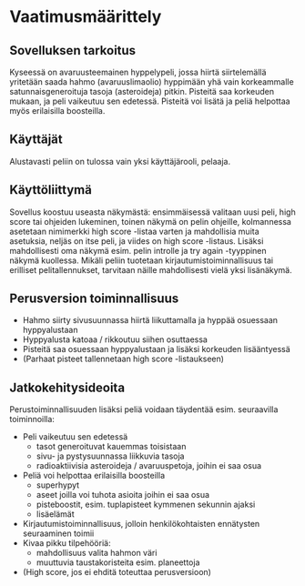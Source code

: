 # Vaatimusmäärittely

## Sovelluksen tarkoitus

Kyseessä on avaruusteemainen hyppelypeli, jossa hiirtä siirtelemällä yritetään 
saada hahmo (avaruuslimaolio) hyppimään yhä vain korkeammalle satunnaisgeneroituja 
tasoja (asteroideja) pitkin. Pisteitä saa korkeuden mukaan, ja peli vaikeutuu 
sen edetessä. Pisteitä voi lisätä ja peliä helpottaa myös erilaisilla boosteilla. 

## Käyttäjät

Alustavasti peliin on tulossa vain yksi käyttäjärooli, pelaaja.

## Käyttöliittymä

Sovellus koostuu useasta näkymästä: ensimmäisessä valitaan uusi peli, high score
tai ohjeiden lukeminen, toinen näkymä on pelin ohjeille, kolmannessa asetetaan 
nimimerkki high score -listaa varten ja mahdollisia muita asetuksia, neljäs
on itse peli, ja viides on high score -listaus. Lisäksi mahdollisesti oma näkymä 
esim. pelin introlle ja try again -tyyppinen näkymä kuollessa. Mikäli peliin tuotetaan 
kirjautumistoiminnallisuus tai erilliset pelitallennukset, tarvitaan näille 
mahdollisesti vielä yksi lisänäkymä.

## Perusversion toiminnallisuus

- Hahmo siirty sivusuunnassa hiirtä liikuttamalla ja hyppää osuessaan hyppyalustaan
- Hyppyalusta katoaa / rikkoutuu siihen osuttaessa
- Pisteitä saa osuessaan hyppyalustaan ja lisäksi korkeuden lisääntyessä
- (Parhaat pisteet tallennetaan high score -listaukseen)

## Jatkokehitysideoita

Perustoiminnallisuuden lisäksi peliä voidaan täydentää esim. seuraavilla 
toiminnoilla: 

- Peli vaikeutuu sen edetessä 
  - tasot generoituvat kauemmas toisistaan
  - sivu- ja pystysuunnassa liikkuvia tasoja
  - radioaktiivisia asteroideja / avaruuspetoja, joihin ei saa osua
- Peliä voi helpottaa erilaisilla boosteilla
  - superhypyt
  - aseet joilla voi tuhota asioita joihin ei saa osua
  - pisteboostit, esim. tuplapisteet kymmenen sekunnin ajaksi
  - lisäelämät
- Kirjautumistoiminnallisuus, jolloin henkilökohtaisten ennätysten seuraaminen toimii
- Kivaa pikku tilpehööriä:
  - mahdollisuus valita hahmon väri
  - muuttuvia taustakoristeita esim. planeettoja
- (High score, jos ei ehditä toteuttaa perusversioon)

